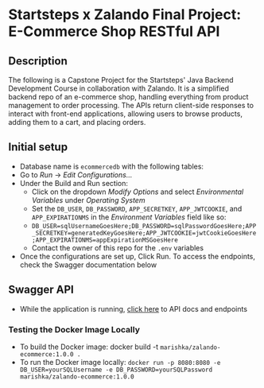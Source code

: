 # Startsteps x Zalando Final Project: E-Commerce Shop RESTful API

## Description
The following is a Capstone Project for the Startsteps' Java Backend Development Course in collaboration with Zalando. It is a simplified backend repo of an e-commerce shop, handling everything from product management to order processing. The APIs return client-side responses to interact with front-end applications, allowing users to browse products, adding them to a cart, and placing orders.

## Initial setup
- Database name is `ecommercedb` with the following tables:
- Go to *Run* -> *Edit Configurations...*
- Under the Build and Run section: 
  - Click on the dropdown *Modify Options* and select *Environmental Variables* under *Operating System*
  - Set the `DB_USER`, `DB_PASSWORD`, `APP_SECRETKEY`, `APP_JWTCOOKIE`, and `APP_EXPIRATIONMS` in the *Environment Variables* field like so:
  - ```DB_USER=sqlUsernameGoesHere;DB_PASSWORD=sqlPasswordGoesHere;APP_SECRETKEY=generatedKeyGoesHere;APP_JWTCOOKIE=jwtCookieGoesHere;APP_EXPIRATIONMS=appExpirationMSGoesHere```
  - Contact the owner of this repo for the `.env` variables
- Once the configurations are set up, Click Run. To access the endpoints, check the Swagger documentation below

## Swagger API
- While the application is running, [click here](http://localhost:8080/swagger-ui/index.html) to API docs and endpoints

### Testing the Docker Image Locally
- To build the Docker image: docker build -t `marishka/zalando-ecommerce:1.0.0 .`
- To run the Docker image locally: `docker run -p 8080:8080 -e DB_USER=yourSQLUsername -e DB_PASSWORD=yourSQLPassword marishka/zalando-ecommerce:1.0.0`
